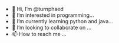 - 👋 Hi, I’m @turnphaed
- 👀 I’m interested in programming...
- 🌱 I’m currently learning python and java...
- 💞️ I’m looking to collaborate on ...
- 📫 How to reach me ...

<!---
turnphaed/turnphaed is a ✨ special ✨ repository because its `README.md` (this file) appears on your GitHub profile.
You can click the Preview link to take a look at your changes.
--->
